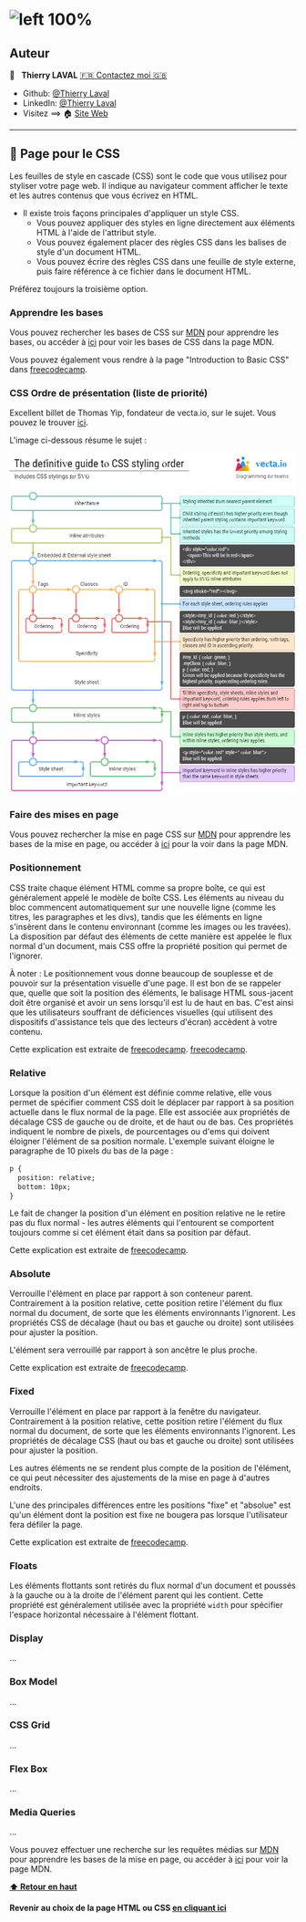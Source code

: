 # ![left 100%](https://raw.githubusercontent.com/thierry-laval/archives/master/images/logo-portfolio.png "Un bien beau logo !")

## Auteur

👤 &nbsp; **Thierry LAVAL** [🇫🇷 Contactez moi 🇬🇧](<contact@thierrylaval.dev>)

* Github: [@Thierry Laval](https://github.com/thierry-laval)
* LinkedIn: [@Thierry Laval](https://www.linkedin.com/in/thierry-laval)
* Visitez ==> 🏠 [Site Web](https://thierrylaval.dev)

***

## 📎 Page pour le CSS

Les feuilles de style en cascade (CSS) sont le code que vous utilisez pour styliser votre page web. Il indique au navigateur comment afficher le texte et les autres contenus que vous écrivez en HTML.

* Il existe trois façons principales d'appliquer un style CSS.
  * Vous pouvez appliquer des styles en ligne directement aux éléments HTML à l'aide de l'attribut style.
  * Vous pouvez également placer des règles CSS dans les balises de style d'un document HTML.
  * Vous pouvez écrire des règles CSS dans une feuille de style externe, puis faire référence à ce fichier dans le document HTML.

Préférez toujours la troisième option.

### Apprendre les bases

Vous pouvez rechercher les bases de CSS sur [MDN](https://developer.mozilla.org/fr/) pour apprendre les bases, ou accéder à [ici](https://developer.mozilla.org/fr/docs/Learn/Getting_started_with_the_web/CSS_basics) pour voir les bases de CSS dans la page MDN.

Vous pouvez également vous rendre à la page "Introduction to Basic CSS" dans [freecodecamp](https://learn.freecodecamp.org/responsive-web-design/basic-css).

### CSS Ordre de présentation (liste de priorité)

Excellent billet de Thomas Yip, fondateur de vecta.io, sur le sujet.
Vous pouvez le trouver [ici](https://vecta.io/blog/definitive-guide-to-css-styling-order).

L'image ci-dessous résume le sujet :

![](images/definitive-guide-to-css-styling-order.jpg)

### Faire des mises en page

Vous pouvez rechercher la mise en page CSS sur [MDN](https://developer.mozilla.org/fr/) pour apprendre les bases de la mise en page, ou accéder à [ici](https://developer.mozilla.org/fr/docs/Learn/CSS/CSS_layout) pour la voir dans la page MDN.

### Positionnement

CSS traite chaque élément HTML comme sa propre boîte, ce qui est généralement appelé le modèle de boîte CSS. Les éléments au niveau du bloc commencent automatiquement sur une nouvelle ligne (comme les titres, les paragraphes et les divs), tandis que les éléments en ligne s'insèrent dans le contenu environnant (comme les images ou les travées). La disposition par défaut des éléments de cette manière est appelée le flux normal d'un document, mais CSS offre la propriété position qui permet de l'ignorer.

À noter :
Le positionnement vous donne beaucoup de souplesse et de pouvoir sur la présentation visuelle d'une page. Il est bon de se rappeler que, quelle que soit la position des éléments, le balisage HTML sous-jacent doit être organisé et avoir un sens lorsqu'il est lu de haut en bas. C'est ainsi que les utilisateurs souffrant de déficiences visuelles (qui utilisent des dispositifs d'assistance tels que des lecteurs d'écran) accèdent à votre contenu.

Cette explication est extraite de [freecodecamp](https://learn.freecodecamp.org/responsive-web-design/applied-visual-design/change-an-elements-relative-position/).
[freecodecamp](https://learn.freecodecamp.org/responsive-web-design/applied-visual-design/change-an-elements-relative-position/).

### Relative

Lorsque la position d'un élément est définie comme relative, elle vous permet de spécifier comment CSS doit le déplacer par rapport à sa position actuelle dans le flux normal de la page. Elle est associée aux propriétés de décalage CSS de gauche ou de droite, et de haut ou de bas. Ces propriétés indiquent le nombre de pixels, de pourcentages ou d'ems qui doivent éloigner l'élément de sa position normale. L'exemple suivant éloigne le paragraphe de 10 pixels du bas de la page :

```
p {
  position: relative;
  bottom: 10px;
}
```

Le fait de changer la position d'un élément en position relative ne le retire pas du flux normal - les autres éléments qui l'entourent se comportent toujours comme si cet élément était dans sa position par défaut.

Cette explication est extraite de [freecodecamp](https://learn.freecodecamp.org/responsive-web-design/applied-visual-design/change-an-elements-relative-position/).

### Absolute

Verrouille l'élément en place par rapport à son conteneur parent. Contrairement à la position relative, cette position retire l'élément du flux normal du document, de sorte que les éléments environnants l'ignorent. Les propriétés CSS de décalage (haut ou bas et gauche ou droite) sont utilisées pour ajuster la position.

L'élément sera verrouillé par rapport à son ancêtre le plus proche.

Cette explication est extraite de [freecodecamp](https://learn.freecodecamp.org/responsive-web-design/applied-visual-design/lock-an-element-to-its-parent-with-absolute-positioning).

### Fixed

Verrouille l'élément en place par rapport à la fenêtre du navigateur. Contrairement à la position relative, cette position retire l'élément du flux normal du document, de sorte que les éléments environnants l'ignorent. Les propriétés de décalage CSS (haut ou bas et gauche ou droite) sont utilisées pour ajuster la position.

Les autres éléments ne se rendent plus compte de la position de l'élément, ce qui peut nécessiter des ajustements de la mise en page à d'autres endroits.

L'une des principales différences entre les positions "fixe" et "absolue" est qu'un élément dont la position est fixe ne bougera pas lorsque l'utilisateur fera défiler la page.

Cette explication est extraite de [freecodecamp](https://learn.freecodecamp.org/responsive-web-design/applied-visual-design/lock-an-element-to-the-browser-window-with-fixed-positioning).

### Floats

Les éléments flottants sont retirés du flux normal d'un document et poussés à la gauche ou à la droite de l'élément parent qui les contient. Cette propriété est généralement utilisée avec la propriété `width` pour spécifier l'espace horizontal nécessaire à l'élément flottant.

### Display

...

### Box Model

...

### CSS Grid

...

### Flex Box

...

### Media Queries

...

Vous pouvez effectuer une recherche sur les requêtes médias sur [MDN](https://developer.mozilla.org/fr/) pour apprendre les bases de la mise en page, ou accéder à [ici](https://developer.mozilla.org/fr/docs/Web/CSS/Media_Queries) pour voir la page MDN.

**[⬆ Retour en haut](#auteur)**

#### Revenir au choix de la page HTML ou CSS [en cliquant ici](./../summary.md)
